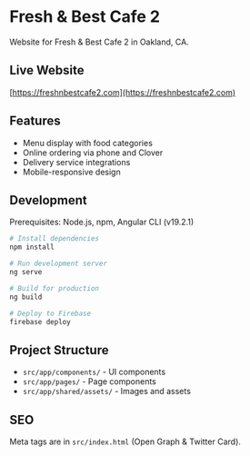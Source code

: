 # Fresh & Best Cafe 2

Website for Fresh & Best Cafe 2 in Oakland, CA.

## Live Website

[https://freshnbestcafe2.com](https://freshnbestcafe2.com)

## Features

- Menu display with food categories
- Online ordering via phone and Clover
- Delivery service integrations
- Mobile-responsive design

## Development

Prerequisites: Node.js, npm, Angular CLI (v19.2.1)

```bash
# Install dependencies
npm install

# Run development server
ng serve

# Build for production
ng build

# Deploy to Firebase
firebase deploy
```

## Project Structure

- `src/app/components/` - UI components
- `src/app/pages/` - Page components
- `src/app/shared/assets/` - Images and assets

## SEO

Meta tags are in `src/index.html` (Open Graph & Twitter Card).
